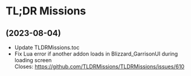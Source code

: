 # TL;DR Missions

##  (2023-08-04)
 

- Update TLDRMissions.toc  
- Fix Lua error if another addon loads in Blizzard\_GarrisonUI during loading screen  
    Closes: https://github.com/TLDRMissions/TLDRMissions/issues/610  
